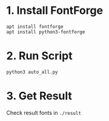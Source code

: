 # 1. Install FontForge

```
apt install fontforge
apt install python3-fontforge
```

# 2. Run Script

```
python3 auto_all.py
```

# 3. Get Result

Check result fonts in `./result`
